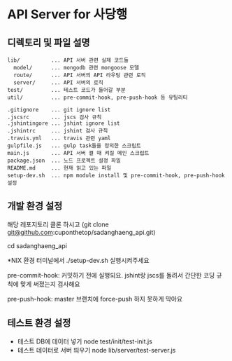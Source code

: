 # API Server for 사당행


## 디렉토리 및 파일 설명

```
lib/          ... API 서버 관련 실제 코드들
  model/      ... mongodb 관련 mongoose 모델
  route/      ... API 서버의 API 라우팅 관련 로직 
  server/     ... API 서버의 로직
test/         ... 테스트 코드가 들어갈 부분
util/         ... pre-commit-hook, pre-push-hook 등 유틸리티

.gitignore    ... git ignore list
.jscsrc       ... jscs 검사 규칙 
.jshintingore ... jshint ignore list
.jshintrc     ... jshint 검사 규칙
.travis.yml   ... travis 관련 yaml
gulpfile.js   ... gulp task들을 정의한 스크립트 
main.js       ... API 서버 켤 때 켜질 메인 스크립트  
package.json  ... 노드 프로젝트 설정 파일 
README.md     ... 현재 읽고 있는 파일
setup-dev.sh  ... npm module install 및 pre-commit-hook, pre-push-hook 설정
```

## 개발 환경 설정

해당 레포지토리 클론 하시고 (git clone git@github.com:cuponthetop/sadanghaeng_api.git)

cd sadanghaeng_api

*NIX 환경 터미널에서
./setup-dev.sh
실행시켜주세요

pre-commit-hook:
커밋하기 전에 실행되요.
jshint랑 jscs를 돌려서 간단한 코딩 규칙에 맞게 써졌는지 검사해요 

pre-push-hook:
master 브랜치에 force-push 하지 못하게 막아요


## 테스트 환경 설정
- 테스트 DB에 데이터 넣기
node test/init/test-init.js
- 테스트 데이터로 서버 띄우기
node lib/server/test-server.js
